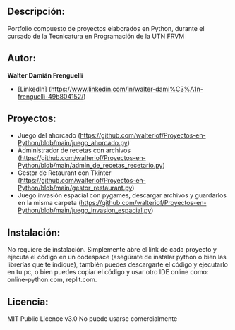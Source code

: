 ## Descripción: 
Portfolio compuesto de proyectos elaborados en Python, durante el cursado de la Tecnicatura en Programación de la UTN FRVM 

## Autor:
**Walter Damián Frenguelli**
* [LinkedIn] (https://www.linkedin.com/in/walter-dami%C3%A1n-frenguelli-49b804152/)

## Proyectos:
- Juego del ahorcado (https://github.com/walteriof/Proyectos-en-Python/blob/main/juego_ahorcado.py) 
- Administrador de recetas con archivos (https://github.com/walteriof/Proyectos-en-Python/blob/main/admin_de_recetas_recetario.py)
- Gestor de Retaurant con Tkinter (https://github.com/walteriof/Proyectos-en-Python/blob/main/gestor_restaurant.py)
- Juego invasión espacial con pygames, descargar archivos y guardarlos en la misma carpeta (https://github.com/walteriof/Proyectos-en-Python/blob/main/juego_invasion_espacial.py)

## Instalación: 
No requiere de instalación. Simplemente abre el link de cada proyecto y ejecuta el código en un codespace (asegúrate de instalar python o bien las librerías que te indique), también puedes descargarte el código y ejecutarlo en tu pc, o bien puedes copiar el código y usar otro IDE online como: online-python.com, replit.com.

## Licencia:
MIT Public Licence v3.0
No puede usarse comercialmente
